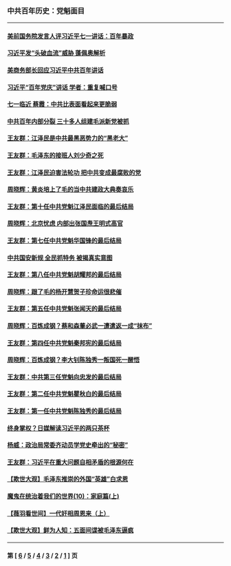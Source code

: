 ### 中共百年历史：党魁面目
---
#### [美前国务院发言人评习近平七一讲话：百年暴政](../../pages/nf1176107/n13066986.md?07060430) 
#### [习近平发“头破血流”威胁 蓬佩奥解析](../../pages/nf1176107/n13063604.md?07060430) 
#### [美商务部长回应习近平中共百年讲话](../../pages/nf1176107/n13062903.md?07060430) 
#### [习近平“百年党庆”讲话 学者：重复喊口号](../../pages/nf1176107/n13061411.md?07060430) 
#### [七一临近 蔡霞：中共比表面看起来更脆弱](../../pages/nf1176107/n13056418.md?07060430) 
#### [中共百年内部分裂 三十多人组建毛派新党被抓](../../pages/nf1176107/n13044023.md?07060430) 
#### [王友群：江泽民是中共最黑恶势力的“黑老大”](../../pages/nf1176107/n13022180.md?07060430) 
#### [王友群：毛泽东的接班人刘少奇之死](../../pages/nf1176107/n12991772.md?07060430) 
#### [王友群：江泽民迫害法轮功 把中共变成最腐败的党](../../pages/nf1176107/n12947347.md?07060430) 
#### [周晓辉：黄炎培上了毛的当中共建政大典奏哀乐](../../pages/nf1176107/n12942780.md?07060430) 
#### [王友群：第十任中共党魁江泽民面临的最后结局](../../pages/nf1176107/n12933748.md?07060430) 
#### [周晓辉：北京忧虑 内部出张国焘王明式高官](../../pages/nf1176107/n12931709.md?07060430) 
#### [王友群：第七任中共党魁华国锋的最后结局](../../pages/nf1176107/n12918457.md?07060430) 
#### [中共国安新规 全民抓特务 被揭真实意图](../../pages/nf1176107/n12911615.md?07060430) 
#### [王友群：第八任中共党魁胡耀邦的最后结局](../../pages/nf1176107/n12902918.md?07060430) 
#### [周晓辉：跟了毛的杨开慧贺子珍命运很悲催](../../pages/nf1176107/n12877804.md?07060430) 
#### [王友群：第五任中共党魁张闻天的最后结局](../../pages/nf1176107/n12865420.md?07060430) 
#### [周晓辉：百炼成钢？蔡和森董必武一遭遣返一成“抹布”](../../pages/nf1176107/n12854806.md?07060430) 
#### [王友群：第四任中共党魁秦邦宪的最后结局](../../pages/nf1176107/n12855290.md?07060430) 
#### [周晓辉：百炼成钢？李大钊陈独秀一叛国死一醒悟](../../pages/nf1176107/n12847981.md?07060430) 
#### [王友群：中共第三任党魁向忠发的最后结局](../../pages/nf1176107/n12840390.md?07060430) 
#### [王友群：第二任中共党魁瞿秋白的最后结局](../../pages/nf1176107/n12824710.md?07060430) 
#### [王友群：第一任中共党魁陈独秀的最后结局](../../pages/nf1176107/n12809869.md?07060430) 
#### [终身掌权？日媒解读习近平的两只茶杯](../../pages/nf1176107/n12805064.md?07060430) 
#### [杨威：政治局常委齐动员学党史牵出的“秘密”](../../pages/nf1176107/n12764642.md?07060430) 
#### [王友群：习近平在重大问题自相矛盾的根源何在](../../pages/nf1176107/n12499563.md?07060430) 
#### [【欺世大观】毛泽东推崇的外国“英雄”白求恩](../../pages/nf1176107/n12362005.md?07060430) 
#### [魔鬼在统治着我们的世界(10)：家庭篇(上)](../../pages/nf1176107/n10435448.md?07060430) 
#### [【薇羽看世间】一代奸相周恩来（上）](../../pages/nf1176107/n12401109.md?07060430) 
#### [【欺世大观】鲜为人知：五面间谍被毛泽东逼疯](../../pages/nf1176107/n12358513.md?07060430) 

---
#### 第 [ [6](./6.md?07060430) / [5](./5.md?07060430) / [4](./4.md?07060430) / [3](./3.md?07060430) / [2](./2.md?07060430) / [1](./1.md?07060430) ] 页
